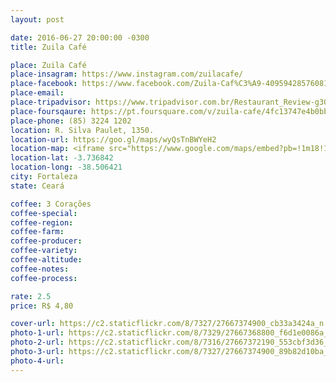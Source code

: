 ```yaml
---
layout: post

date: 2016-06-27 20:00:00 -0300
title: Zuila Café

place: Zuila Café
place-insagram: https://www.instagram.com/zuilacafe/
place-facebook: https://www.facebook.com/Zuila-Caf%C3%A9-409594285760813/
place-email: 
place-tripadvisor: https://www.tripadvisor.com.br/Restaurant_Review-g303293-d4481276-Reviews-Zuila_Cafe-Fortaleza_State_of_Ceara.html
place-foursqaure: https://pt.foursquare.com/v/zuila-cafe/4fc13747e4b0bb073260312f
place-phone: (85) 3224 1202
location: R. Silva Paulet, 1350.
location-url: https://goo.gl/maps/wyQsTnBWYeH2
location-map: <iframe src="https://www.google.com/maps/embed?pb=!1m18!1m12!1m3!1d3981.335754180647!2d-38.50855568577342!3d-3.736815644260444!2m3!1f0!2f0!3f0!3m2!1i1024!2i768!4f13.1!3m3!1m2!1s0x7c748f53251d22d%3A0x6141831fd85c693f!2sZuila+Caf%C3%A9!5e0!3m2!1spt-BR!2sbr!4v1467121494885" width="100%" height="450" frameborder="0" style="border:0" scrolling="no"></iframe>
location-lat: -3.736842
location-long: -38.506421
city: Fortaleza
state: Ceará

coffee: 3 Corações
coffee-special:
coffee-region:
coffee-farm:
coffee-producer:
coffee-variety:
coffee-altitude:
coffee-notes:
coffee-process:

rate: 2.5
price: R$ 4,80

cover-url: https://c2.staticflickr.com/8/7327/27667374900_cb33a3424a_n.jpg
photo-1-url: https://c2.staticflickr.com/8/7329/27667368800_f6d1e0086a_h.jpg
photo-2-url: https://c2.staticflickr.com/8/7316/27667372190_553cbf3d36_h.jpg
photo-3-url: https://c2.staticflickr.com/8/7327/27667374900_89b82d10ba_h.jpg
photo-4-url:
---
```

